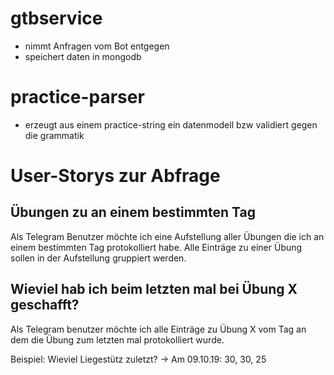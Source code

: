 # gtbservice
- nimmt Anfragen vom Bot entgegen
- speichert daten in mongodb

# practice-parser
- erzeugt aus einem practice-string ein datenmodell bzw validiert gegen die grammatik

# User-Storys zur Abfrage

## Übungen zu an einem bestimmten Tag
Als Telegram Benutzer möchte ich eine Aufstellung aller Übungen die ich an einem bestimmten Tag protokolliert habe.
Alle Einträge zu einer Übung sollen in der Aufstellung gruppiert werden.

## Wieviel hab ich beim letzten mal bei Übung X geschafft?
Als Telegram benutzer möchte ich alle Einträge zu Übung X vom Tag an dem die Übung zum letzten mal protokolliert wurde.

Beispiel: Wieviel Liegestütz zuletzt? -> Am 09.10.19: 30, 30, 25